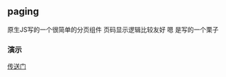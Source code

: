 ## paging

原生JS写的一个很简单的分页组件 
页码显示逻辑比较友好
嗯 是写的一个栗子 

### 演示
[传送门](https://aolose.github.io/paging/index.html)

